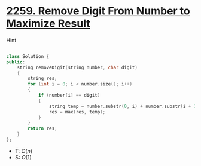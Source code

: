 # [2259\. Remove Digit From Number to Maximize Result](https://leetcode.com/problems/remove-digit-from-number-to-maximize-result/)

 Hint
```cpp

```



```cpp
class Solution {
public:
    string removeDigit(string number, char digit)
    {
        string res;
        for (int i = 0; i < number.size(); i++)
        {
            if (number[i] == digit)
            {
                string temp = number.substr(0, i) + number.substr(i + 1, number.size());
                res = max(res, temp);
            }
        }
        return res;
    }
};
```
- T: $O(n)$
- S: $O(1)$


